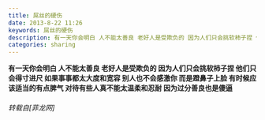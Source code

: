 ```yaml
---
title: 屌丝的硬伤
date: 2013-8-22 11:26
keywords: 屌丝的硬伤
description: 有一天你会明白 人不能太善良 老好人是受欺负的 因为人们只会挑软柿子捏 他们只会得寸进尺 如果事事都太大度和宽容 别人也不会感激你 而是蹬鼻子上脸 有时候应该适当的有点脾气 对待有些人真不能太温柔和忍耐 因为过分善良也是傻逼
categories: sharing
---
```

<td class="t_f" id="postmessage_37623">

<strong>有一天你会明白 人不能太善良 老好人是受欺负的 因为人们只会挑软柿子捏 他们只会得寸进尺 如果事事都太大度和宽容 别人也不会感激你 而是蹬鼻子上脸 有时候应该适当的有点脾气 对待有些人真不能太温柔和忍耐 因为过分善良也是傻逼</strong></td>
###### 转载自[菲龙网]